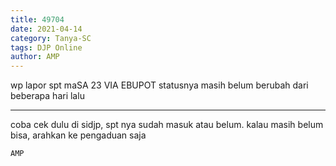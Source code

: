 ```yaml
---
title: 49704
date: 2021-04-14
category: Tanya-SC
tags: DJP Online
author: AMP
---
```


wp lapor spt maSA 23 VIA EBUPOT statusnya masih belum berubah dari beberapa hari lalu

---

coba cek dulu di sidjp, spt nya sudah masuk atau belum. kalau masih belum bisa, arahkan ke pengaduan saja

`AMP`
